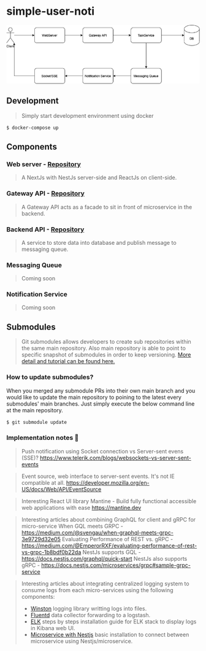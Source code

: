 # simple-user-noti
![Overview](https://github.com/zestzero/simple-user-noti/blob/main/documents/overview.png?raw=true)

## Development
> Simply start development environment using docker
```bash
$ docker-compose up
```

## Components
### Web server - [Repository](https://github.com/zestzero/simple-user-noti-web)
> A NextJs with NestJs server-side and ReactJs on client-side.
### Gateway API - [Repository](https://github.com/zestzero/simple-user-noti-gw)
> A Gateway API acts as a facade to sit in front of microservice in the backend.

### Backend API - [Repository](https://github.com/zestzero/simple-user-noti-be)
> A service to store data into database and publish message to messaging queue.

### Messaging Queue
> Coming soon

### Notification Service
> Coming soon

## Submodules
> Git submodules allows developers to create sub repositories within the same main repository. Also main repository is able to point to specific snapshot of submodules in order to keep versioning. [More detail and tutorial can be found here.](https://www.atlassian.com/git/tutorials/git-submodule)

### How to update submodules?
When you merged any submodule PRs into their own main branch and you would like to update the main repository to poining to the latest every submodules' main branches. Just simply execute the below command line at the main repository.
```bash
$ git submodule update
```

### Implementation notes 📝
> Push notification using Socket connection vs Server-sent evens (SSE)? 
> https://www.telerik.com/blogs/websockets-vs-server-sent-events

> Event source, web interface to server-sent events. It's not IE compatible at all.
> https://developer.mozilla.org/en-US/docs/Web/API/EventSource

> Interesting React UI library
> Mantine - Build fully functional accessible web applications with ease https://mantine.dev

> Interesting articles about combining GraphQL for client and gRPC for micro-service
> When GQL meets GRPC - https://medium.com/@svengau/when-graphql-meets-grpc-3e9729d32e05
> Evaluating Performance of REST vs. gRPC - https://medium.com/@EmperorRXF/evaluating-performance-of-rest-vs-grpc-1b8bdf0b22da
> NestJs supports GQL - https://docs.nestjs.com/graphql/quick-start
> NestJs also supports gRPC - https://docs.nestjs.com/microservices/grpc#sample-grpc-service

> Interesting articles about integrating centralized logging system to consume logs from each micro-services using the following components:
> - [Winston](https://github.com/winstonjs/winston) logging library writting logs into files.
> - [Fluentd](https://github.com/fluent/fluentd-docker-image) data collector forwarding to a logstash.
> - [ELK](https://logz.io/learn/complete-guide-elk-stack/#installing-elk) steps by steps installation guide for ELK stack to display logs in Kibana web UI.
> - [Microservice with Nestjs](https://docs.nestjs.com/microservices/basics) basic installation to connect between microservice using Nestjs/microservice.